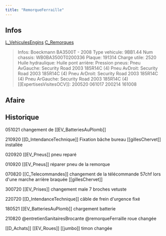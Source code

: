 ```yaml
---
title: "RemorqueFerraille"
---
```


## Infos
[L_VehiculesEngins](notes/engins%20de%20transport/véhicules/L_VehiculesEngins.md) [C_Remorques](C_Remorques.md)

> Infos: Boeckmann BA3500T - 2008
Type vehicule: 9BB1.44
Num chassis: WB0BA3500T0200336
Plaque: 191314
Charge utile: 2520
Huile hydraulique:
Huile pont arrière:
Pression pneus:
Pneu AvGauche: Security Road 2003 185R14C (4)
Pneu AvDroit: Security Road 2003 185R14C (4)
Pneu ArDroit: Security Road 2003 185R14C (4)
Pneu ArGauche: Security Road 2003 185R14C (4)
[[ExpertisesVisitesOCV]]: 200520 061017 200214 161008

## Afaire 

## Historique

051021 changement de [[EV_BatteriesAuPlomb]]

210920 [[D_IntendanceTechnique]] Fixation bâche bureau [[gillesChervet]] installée

020920 [[EV_Pneus]] pneu reparé

010920 [[EV_Pneus]] réparer pneu de la remorque

070820 [[C_Telecommandes]] changement de la télécommande 57chf lors d'une marche arrière braquée [[gillesChervet]]

300720 [[EV_Prises]] changement male 7 broches vetuste

220720 [[D_IntendanceTechnique]] câble de frein d'urgence fixé

180521 [[EV_BatteriesAuPlomb]] chargement batterie

210820 @entretienSanitairesBrocante @remorqueFerraille roue changée

[[D_Achats]] [[EV_Roues]] [[jumbo]] timon changée
